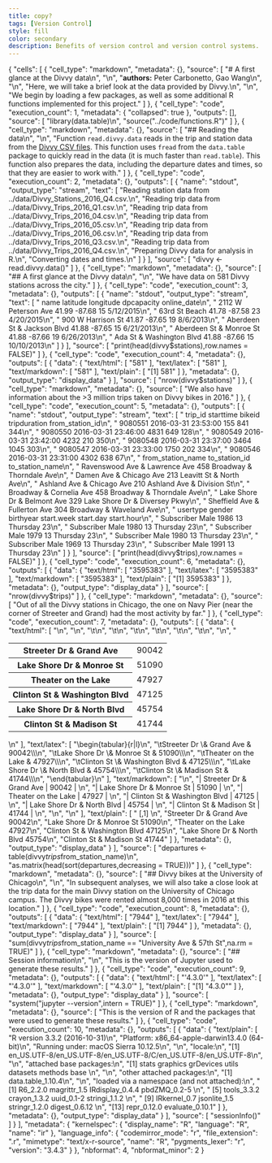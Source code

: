 ```yaml
---
title: copy?
tags: [Version Control]
style: fill
color: secondary
description: Benefits of version control and version control systems.
---
```


{
 "cells": [
  {
   "cell_type": "markdown",
   "metadata": {},
   "source": [
    "# A first glance at the Divvy data\n",
    "\n",
    "**authors:** Peter Carbonetto, Gao Wang\n",
    "\n",
    "Here, we will take a brief look at the data provided by Divvy.\n",
    "\n",
    "We begin by loading a few packages, as well as some additional R functions implemented for this project."
   ]
  },
  {
   "cell_type": "code",
   "execution_count": 1,
   "metadata": {
    "collapsed": true
   },
   "outputs": [],
   "source": [
    "library(data.table)\n",
    "source(\"../code/functions.R\")"
   ]
  },
  {
   "cell_type": "markdown",
   "metadata": {},
   "source": [
    "## Reading the data\n",
    "\n",
    "Function `read.divvy.data` reads in the trip and station data from the [Divvy CSV files](https://www.divvybikes.com/system-data). This function uses `fread` from the `data.table` package to quickly read in the data (it is much faster than `read.table`). This function also prepares the data, including the departure dates and times, so that they are easier to work with."
   ]
  },
  {
   "cell_type": "code",
   "execution_count": 2,
   "metadata": {},
   "outputs": [
    {
     "name": "stdout",
     "output_type": "stream",
     "text": [
      "Reading station data from ../data/Divvy_Stations_2016_Q4.csv.\n",
      "Reading trip data from ../data/Divvy_Trips_2016_Q1.csv.\n",
      "Reading trip data from ../data/Divvy_Trips_2016_04.csv.\n",
      "Reading trip data from ../data/Divvy_Trips_2016_05.csv.\n",
      "Reading trip data from ../data/Divvy_Trips_2016_06.csv.\n",
      "Reading trip data from ../data/Divvy_Trips_2016_Q3.csv.\n",
      "Reading trip data from ../data/Divvy_Trips_2016_Q4.csv.\n",
      "Preparing Divvy data for analysis in R.\n",
      "Converting dates and times.\n"
     ]
    }
   ],
   "source": [
    "divvy <- read.divvy.data()"
   ]
  },
  {
   "cell_type": "markdown",
   "metadata": {},
   "source": [
    "## A first glance at the Divvy data\n",
    "\n",
    "We have data on 581 Divvy stations across the city."
   ]
  },
  {
   "cell_type": "code",
   "execution_count": 3,
   "metadata": {},
   "outputs": [
    {
     "name": "stdout",
     "output_type": "stream",
     "text": [
      "                       name latitude longitude dpcapacity online_date\n",
      "        2112 W Peterson Ave    41.99    -87.68         15   5/12/2015\n",
      "              63rd St Beach    41.78    -87.58         23   4/20/2015\n",
      "          900 W Harrison St    41.87    -87.65         19    8/6/2013\n",
      " Aberdeen St & Jackson Blvd    41.88    -87.65         15   6/21/2013\n",
      "    Aberdeen St & Monroe St    41.88    -87.66         19   6/26/2013\n",
      "   Ada St & Washington Blvd    41.88    -87.66         15  10/10/2013\n"
     ]
    }
   ],
   "source": [
    "print(head(divvy$stations),row.names = FALSE)"
   ]
  },
  {
   "cell_type": "code",
   "execution_count": 4,
   "metadata": {},
   "outputs": [
    {
     "data": {
      "text/html": [
       "581"
      ],
      "text/latex": [
       "581"
      ],
      "text/markdown": [
       "581"
      ],
      "text/plain": [
       "[1] 581"
      ]
     },
     "metadata": {},
     "output_type": "display_data"
    }
   ],
   "source": [
    "nrow(divvy$stations)"
   ]
  },
  {
   "cell_type": "markdown",
   "metadata": {},
   "source": [
    "We also have information about the >3 million trips taken on Divvy bikes in 2016."
   ]
  },
  {
   "cell_type": "code",
   "execution_count": 5,
   "metadata": {},
   "outputs": [
    {
     "name": "stdout",
     "output_type": "stream",
     "text": [
      " trip_id           starttime bikeid tripduration from_station_id\n",
      " 9080551 2016-03-31 23:53:00    155          841             344\n",
      " 9080550 2016-03-31 23:46:00   4831          649             128\n",
      " 9080549 2016-03-31 23:42:00   4232          210             350\n",
      " 9080548 2016-03-31 23:37:00   3464         1045             303\n",
      " 9080547 2016-03-31 23:33:00   1750          202             334\n",
      " 9080546 2016-03-31 23:31:00   4302          638              67\n",
      "             from_station_name to_station_id               to_station_name\n",
      " Ravenswood Ave & Lawrence Ave           458      Broadway & Thorndale Ave\n",
      "       Damen Ave & Chicago Ave           213        Leavitt St & North Ave\n",
      "     Ashland Ave & Chicago Ave           210     Ashland Ave & Division St\n",
      "       Broadway & Cornelia Ave           458      Broadway & Thorndale Ave\n",
      "   Lake Shore Dr & Belmont Ave           329 Lake Shore Dr & Diversey Pkwy\n",
      " Sheffield Ave & Fullerton Ave           304       Broadway & Waveland Ave\n",
      "   usertype gender birthyear start.week start.day start.hour\n",
      " Subscriber   Male      1986         13  Thursday         23\n",
      " Subscriber   Male      1980         13  Thursday         23\n",
      " Subscriber   Male      1979         13  Thursday         23\n",
      " Subscriber   Male      1980         13  Thursday         23\n",
      " Subscriber   Male      1969         13  Thursday         23\n",
      " Subscriber   Male      1991         13  Thursday         23\n"
     ]
    }
   ],
   "source": [
    "print(head(divvy$trips),row.names = FALSE)"
   ]
  },
  {
   "cell_type": "code",
   "execution_count": 6,
   "metadata": {},
   "outputs": [
    {
     "data": {
      "text/html": [
       "3595383"
      ],
      "text/latex": [
       "3595383"
      ],
      "text/markdown": [
       "3595383"
      ],
      "text/plain": [
       "[1] 3595383"
      ]
     },
     "metadata": {},
     "output_type": "display_data"
    }
   ],
   "source": [
    "nrow(divvy$trips)"
   ]
  },
  {
   "cell_type": "markdown",
   "metadata": {},
   "source": [
    "Out of all the Divvy stations in Chicago, the one on Navy Pier (near the corner of Streeter and Grand) had the most activity by far."
   ]
  },
  {
   "cell_type": "code",
   "execution_count": 7,
   "metadata": {},
   "outputs": [
    {
     "data": {
      "text/html": [
       "<table>\n",
       "<tbody>\n",
       "\t<tr><th scope=row>Streeter Dr &amp; Grand Ave</th><td>90042</td></tr>\n",
       "\t<tr><th scope=row>Lake Shore Dr &amp; Monroe St</th><td>51090</td></tr>\n",
       "\t<tr><th scope=row>Theater on the Lake</th><td>47927</td></tr>\n",
       "\t<tr><th scope=row>Clinton St &amp; Washington Blvd</th><td>47125</td></tr>\n",
       "\t<tr><th scope=row>Lake Shore Dr &amp; North Blvd</th><td>45754</td></tr>\n",
       "\t<tr><th scope=row>Clinton St &amp; Madison St</th><td>41744</td></tr>\n",
       "</tbody>\n",
       "</table>\n"
      ],
      "text/latex": [
       "\\begin{tabular}{r|l}\n",
       "\tStreeter Dr \\& Grand Ave & 90042\\\\\n",
       "\tLake Shore Dr \\& Monroe St & 51090\\\\\n",
       "\tTheater on the Lake & 47927\\\\\n",
       "\tClinton St \\& Washington Blvd & 47125\\\\\n",
       "\tLake Shore Dr \\& North Blvd & 45754\\\\\n",
       "\tClinton St \\& Madison St & 41744\\\\\n",
       "\\end{tabular}\n"
      ],
      "text/markdown": [
       "\n",
       "| Streeter Dr & Grand Ave | 90042 | \n",
       "| Lake Shore Dr & Monroe St | 51090 | \n",
       "| Theater on the Lake | 47927 | \n",
       "| Clinton St & Washington Blvd | 47125 | \n",
       "| Lake Shore Dr & North Blvd | 45754 | \n",
       "| Clinton St & Madison St | 41744 | \n",
       "\n",
       "\n"
      ],
      "text/plain": [
       "                             [,1] \n",
       "Streeter Dr & Grand Ave      90042\n",
       "Lake Shore Dr & Monroe St    51090\n",
       "Theater on the Lake          47927\n",
       "Clinton St & Washington Blvd 47125\n",
       "Lake Shore Dr & North Blvd   45754\n",
       "Clinton St & Madison St      41744"
      ]
     },
     "metadata": {},
     "output_type": "display_data"
    }
   ],
   "source": [
    "departures <- table(divvy$trips$from_station_name)\n",
    "as.matrix(head(sort(departures,decreasing = TRUE)))"
   ]
  },
  {
   "cell_type": "markdown",
   "metadata": {},
   "source": [
    "## Divvy bikes at the University of Chicago\n",
    "\n",
    "In subsequent analyses, we will also take a close look at the trip data for the main Divvy station on the University of Chicago campus. The Divvy bikes were rented almost 8,000 times in 2016 at this location."
   ]
  },
  {
   "cell_type": "code",
   "execution_count": 8,
   "metadata": {},
   "outputs": [
    {
     "data": {
      "text/html": [
       "7944"
      ],
      "text/latex": [
       "7944"
      ],
      "text/markdown": [
       "7944"
      ],
      "text/plain": [
       "[1] 7944"
      ]
     },
     "metadata": {},
     "output_type": "display_data"
    }
   ],
   "source": [
    "sum(divvy$trips$from_station_name == \"University Ave & 57th St\",na.rm = TRUE)"
   ]
  },
  {
   "cell_type": "markdown",
   "metadata": {},
   "source": [
    "## Session information\n",
    "\n",
    "This is the version of Jupyter used to generate these results."
   ]
  },
  {
   "cell_type": "code",
   "execution_count": 9,
   "metadata": {},
   "outputs": [
    {
     "data": {
      "text/html": [
       "'4.3.0'"
      ],
      "text/latex": [
       "'4.3.0'"
      ],
      "text/markdown": [
       "'4.3.0'"
      ],
      "text/plain": [
       "[1] \"4.3.0\""
      ]
     },
     "metadata": {},
     "output_type": "display_data"
    }
   ],
   "source": [
    "system(\"jupyter --version\",intern = TRUE)"
   ]
  },
  {
   "cell_type": "markdown",
   "metadata": {},
   "source": [
    "This is the version of R and the packages that were used to generate these results."
   ]
  },
  {
   "cell_type": "code",
   "execution_count": 10,
   "metadata": {},
   "outputs": [
    {
     "data": {
      "text/plain": [
       "R version 3.3.2 (2016-10-31)\n",
       "Platform: x86_64-apple-darwin13.4.0 (64-bit)\n",
       "Running under: macOS Sierra 10.12.5\n",
       "\n",
       "locale:\n",
       "[1] en_US.UTF-8/en_US.UTF-8/en_US.UTF-8/C/en_US.UTF-8/en_US.UTF-8\n",
       "\n",
       "attached base packages:\n",
       "[1] stats     graphics  grDevices utils     datasets  methods   base     \n",
       "\n",
       "other attached packages:\n",
       "[1] data.table_1.10.4\n",
       "\n",
       "loaded via a namespace (and not attached):\n",
       " [1] R6_2.2.0        magrittr_1.5    IRdisplay_0.4.4 pbdZMQ_0.2-5   \n",
       " [5] tools_3.3.2     crayon_1.3.2    uuid_0.1-2      stringi_1.1.2  \n",
       " [9] IRkernel_0.7    jsonlite_1.5    stringr_1.2.0   digest_0.6.12  \n",
       "[13] repr_0.12.0     evaluate_0.10.1"
      ]
     },
     "metadata": {},
     "output_type": "display_data"
    }
   ],
   "source": [
    "sessionInfo()"
   ]
  }
 ],
 "metadata": {
  "kernelspec": {
   "display_name": "R",
   "language": "R",
   "name": "ir"
  },
  "language_info": {
   "codemirror_mode": "r",
   "file_extension": ".r",
   "mimetype": "text/x-r-source",
   "name": "R",
   "pygments_lexer": "r",
   "version": "3.4.3"
  }
 },
 "nbformat": 4,
 "nbformat_minor": 2
}